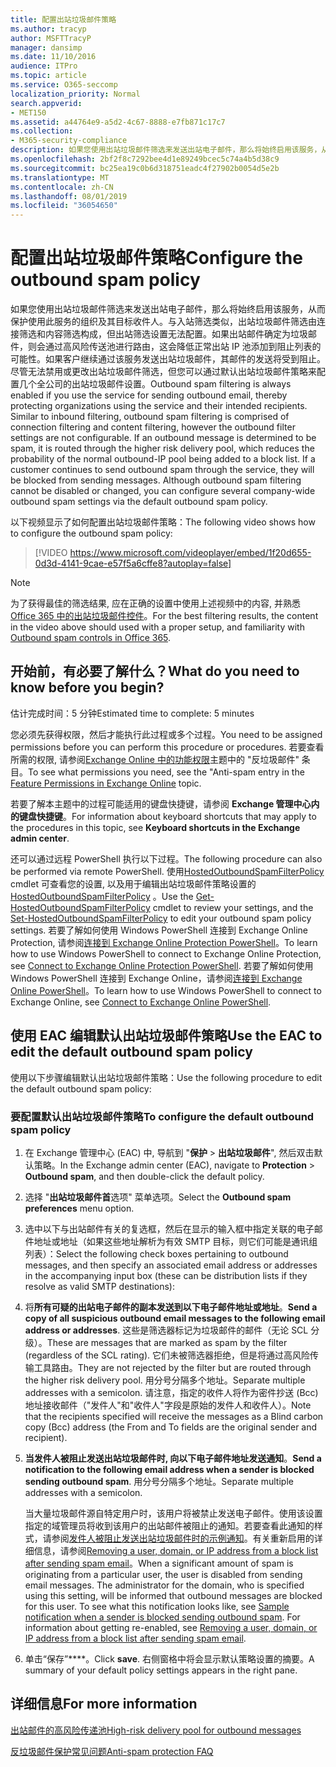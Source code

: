 ```yaml
---
title: 配置出站垃圾邮件策略
ms.author: tracyp
author: MSFTTracyP
manager: dansimp
ms.date: 11/10/2016
audience: ITPro
ms.topic: article
ms.service: O365-seccomp
localization_priority: Normal
search.appverid:
- MET150
ms.assetid: a44764e9-a5d2-4c67-8888-e7fb871c17c7
ms.collection:
- M365-security-compliance
description: 如果您使用出站垃圾邮件筛选来发送出站电子邮件，那么将始终启用该服务，从而保护使用此服务的组织及其目标收件人。
ms.openlocfilehash: 2bf2f8c7292bee4d1e89249bcec5c74a4b5d38c9
ms.sourcegitcommit: bc25ea19c0b6d318751eadc4f27902b0054d5e2b
ms.translationtype: MT
ms.contentlocale: zh-CN
ms.lasthandoff: 08/01/2019
ms.locfileid: "36054650"
---
```

# <a name="configure-the-outbound-spam-policy"></a><span data-ttu-id="bd01a-103">配置出站垃圾邮件策略</span><span class="sxs-lookup"><span data-stu-id="bd01a-103">Configure the outbound spam policy</span></span>

<span data-ttu-id="bd01a-p101">如果您使用出站垃圾邮件筛选来发送出站电子邮件，那么将始终启用该服务，从而保护使用此服务的组织及其目标收件人。与入站筛选类似，出站垃圾邮件筛选由连接筛选和内容筛选构成，但出站筛选设置无法配置。如果出站邮件确定为垃圾邮件，则会通过高风险传送池进行路由，这会降低正常出站 IP 池添加到阻止列表的可能性。如果客户继续通过该服务发送出站垃圾邮件，其邮件的发送将受到阻止。尽管无法禁用或更改出站垃圾邮件筛选，但您可以通过默认出站垃圾邮件策略来配置几个全公司的出站垃圾邮件设置。</span><span class="sxs-lookup"><span data-stu-id="bd01a-p101">Outbound spam filtering is always enabled if you use the service for sending outbound email, thereby protecting organizations using the service and their intended recipients. Similar to inbound filtering, outbound spam filtering is comprised of connection filtering and content filtering, however the outbound filter settings are not configurable. If an outbound message is determined to be spam, it is routed through the higher risk delivery pool, which reduces the probability of the normal outbound-IP pool being added to a block list. If a customer continues to send outbound spam through the service, they will be blocked from sending messages. Although outbound spam filtering cannot be disabled or changed, you can configure several company-wide outbound spam settings via the default outbound spam policy.</span></span> 
  
<span data-ttu-id="bd01a-109">以下视频显示了如何配置出站垃圾邮件策略：</span><span class="sxs-lookup"><span data-stu-id="bd01a-109">The following video shows how to configure the outbound spam policy:</span></span>
  
> [!VIDEO https://www.microsoft.com/videoplayer/embed/1f20d655-0d3d-4141-9cae-e57f5a6cffe8?autoplay=false]
  
> [!NOTE]
> <span data-ttu-id="bd01a-110">为了获得最佳的筛选结果, 应在正确的设置中使用上述视频中的内容, 并熟悉[Office 365 中的出站垃圾邮件控件](https://docs.microsoft.com/office365/securitycompliance/outbound-spam-controls)。</span><span class="sxs-lookup"><span data-stu-id="bd01a-110">For the best filtering results, the content in the video above should used with a proper setup, and familiarity with [Outbound spam controls in Office 365](https://docs.microsoft.com/office365/securitycompliance/outbound-spam-controls).</span></span>

## <a name="what-do-you-need-to-know-before-you-begin"></a><span data-ttu-id="bd01a-111">开始前，有必要了解什么？</span><span class="sxs-lookup"><span data-stu-id="bd01a-111">What do you need to know before you begin?</span></span>
<span data-ttu-id="bd01a-112"><a name="sectionSection0"> </a></span><span class="sxs-lookup"><span data-stu-id="bd01a-112"></span></span>

<span data-ttu-id="bd01a-113">估计完成时间：5 分钟</span><span class="sxs-lookup"><span data-stu-id="bd01a-113">Estimated time to complete: 5 minutes</span></span>
  
<span data-ttu-id="bd01a-114">您必须先获得权限，然后才能执行此过程或多个过程。</span><span class="sxs-lookup"><span data-stu-id="bd01a-114">You need to be assigned permissions before you can perform this procedure or procedures.</span></span> <span data-ttu-id="bd01a-115">若要查看所需的权限, 请参阅[Exchange Online 中的功能权限](http://technet.microsoft.com/library/15073ce1-0917-403b-8839-02a2ebc96e16.aspx)主题中的 "反垃圾邮件" 条目。</span><span class="sxs-lookup"><span data-stu-id="bd01a-115">To see what permissions you need, see the "Anti-spam entry in the [Feature Permissions in Exchange Online](http://technet.microsoft.com/library/15073ce1-0917-403b-8839-02a2ebc96e16.aspx) topic.</span></span> 
  
<span data-ttu-id="bd01a-116">若要了解本主题中的过程可能适用的键盘快捷键，请参阅 **Exchange 管理中心内的键盘快捷键**。</span><span class="sxs-lookup"><span data-stu-id="bd01a-116">For information about keyboard shortcuts that may apply to the procedures in this topic, see **Keyboard shortcuts in the Exchange admin center**.</span></span>
  
<span data-ttu-id="bd01a-117">还可以通过远程 PowerShell 执行以下过程。</span><span class="sxs-lookup"><span data-stu-id="bd01a-117">The following procedure can also be performed via remote PowerShell.</span></span> <span data-ttu-id="bd01a-118">使用[HostedOutboundSpamFilterPolicy](http://technet.microsoft.com/library/8f15c83c-c10a-4d9d-b135-35321430bdc2.aspx) cmdlet 可查看您的设置, 以及用于编辑出站垃圾邮件策略设置的[HostedOutboundSpamFilterPolicy](http://technet.microsoft.com/library/665d1b04-d4b5-4a0e-811a-4e37096ccbfd.aspx) 。</span><span class="sxs-lookup"><span data-stu-id="bd01a-118">Use the [Get-HostedOutboundSpamFilterPolicy](http://technet.microsoft.com/library/8f15c83c-c10a-4d9d-b135-35321430bdc2.aspx) cmdlet to review your settings, and the [Set-HostedOutboundSpamFilterPolicy](http://technet.microsoft.com/library/665d1b04-d4b5-4a0e-811a-4e37096ccbfd.aspx) to edit your outbound spam policy settings.</span></span> <span data-ttu-id="bd01a-119">若要了解如何使用 Windows PowerShell 连接到 Exchange Online Protection, 请参阅[连接到 Exchange Online Protection PowerShell](https://go.microsoft.com/fwlink/p/?linkid=627290)。</span><span class="sxs-lookup"><span data-stu-id="bd01a-119">To learn how to use Windows PowerShell to connect to Exchange Online Protection, see [Connect to Exchange Online Protection PowerShell](https://go.microsoft.com/fwlink/p/?linkid=627290).</span></span> <span data-ttu-id="bd01a-120">若要了解如何使用 Windows PowerShell 连接到 Exchange Online，请参阅[连接到 Exchange Online PowerShell](https://go.microsoft.com/fwlink/p/?linkid=396554)。</span><span class="sxs-lookup"><span data-stu-id="bd01a-120">To learn how to use Windows PowerShell to connect to Exchange Online, see [Connect to Exchange Online PowerShell](https://go.microsoft.com/fwlink/p/?linkid=396554).</span></span>
  
## <a name="use-the-eac-to-edit-the-default-outbound-spam-policy"></a><span data-ttu-id="bd01a-121">使用 EAC 编辑默认出站垃圾邮件策略</span><span class="sxs-lookup"><span data-stu-id="bd01a-121">Use the EAC to edit the default outbound spam policy</span></span>
<span data-ttu-id="bd01a-122"><a name="sectionSection1"> </a></span><span class="sxs-lookup"><span data-stu-id="bd01a-122"></span></span>

<span data-ttu-id="bd01a-123">使用以下步骤编辑默认出站垃圾邮件策略：</span><span class="sxs-lookup"><span data-stu-id="bd01a-123">Use the following procedure to edit the default outbound spam policy:</span></span>
  
### <a name="to-configure-the-default-outbound-spam-policy"></a><span data-ttu-id="bd01a-124">要配置默认出站垃圾邮件策略</span><span class="sxs-lookup"><span data-stu-id="bd01a-124">To configure the default outbound spam policy</span></span>

1. <span data-ttu-id="bd01a-125">在 Exchange 管理中心 (EAC) 中, 导航到 "**保护** \> **出站垃圾邮件**", 然后双击默认策略。</span><span class="sxs-lookup"><span data-stu-id="bd01a-125">In the Exchange admin center (EAC), navigate to **Protection** \> **Outbound spam**, and then double-click the default policy.</span></span>
    
2. <span data-ttu-id="bd01a-126">选择 "**出站垃圾邮件首**选项" 菜单选项。</span><span class="sxs-lookup"><span data-stu-id="bd01a-126">Select the **Outbound spam preferences** menu option.</span></span> 
    
3. <span data-ttu-id="bd01a-127">选中以下与出站邮件有关的复选框，然后在显示的输入框中指定关联的电子邮件地址或地址（如果这些地址解析为有效 SMTP 目标，则它们可能是通讯组列表）：</span><span class="sxs-lookup"><span data-stu-id="bd01a-127">Select the following check boxes pertaining to outbound messages, and then specify an associated email address or addresses in the accompanying input box (these can be distribution lists if they resolve as valid SMTP destinations):</span></span>
    
1. <span data-ttu-id="bd01a-128">将**所有可疑的出站电子邮件的副本发送到以下电子邮件地址或地址**。</span><span class="sxs-lookup"><span data-stu-id="bd01a-128">**Send a copy of all suspicious outbound email messages to the following email address or addresses**.</span></span> <span data-ttu-id="bd01a-129">这些是筛选器标记为垃圾邮件的邮件（无论 SCL 分级）。</span><span class="sxs-lookup"><span data-stu-id="bd01a-129">These are messages that are marked as spam by the filter (regardless of the SCL rating).</span></span> <span data-ttu-id="bd01a-130">它们未被筛选器拒绝，但是将通过高风险传输工具路由。</span><span class="sxs-lookup"><span data-stu-id="bd01a-130">They are not rejected by the filter but are routed through the higher risk delivery pool.</span></span> <span data-ttu-id="bd01a-131">用分号分隔多个地址。</span><span class="sxs-lookup"><span data-stu-id="bd01a-131">Separate multiple addresses with a semicolon.</span></span> <span data-ttu-id="bd01a-132">请注意，指定的收件人将作为密件抄送 (Bcc) 地址接收邮件（"发件人"和"收件人"字段是原始的发件人和收件人）。</span><span class="sxs-lookup"><span data-stu-id="bd01a-132">Note that the recipients specified will receive the messages as a Blind carbon copy (Bcc) address (the From and To fields are the original sender and recipient).</span></span>
    
2. <span data-ttu-id="bd01a-133">**当发件人被阻止发送出站垃圾邮件时, 向以下电子邮件地址发送通知**。</span><span class="sxs-lookup"><span data-stu-id="bd01a-133">**Send a notification to the following email address when a sender is blocked sending outbound spam**.</span></span> <span data-ttu-id="bd01a-134">用分号分隔多个地址。</span><span class="sxs-lookup"><span data-stu-id="bd01a-134">Separate multiple addresses with a semicolon.</span></span>
    
    <span data-ttu-id="bd01a-p106">当大量垃圾邮件源自特定用户时，该用户将被禁止发送电子邮件。使用该设置指定的域管理员将收到该用户的出站邮件被阻止的通知。若要查看此通知的样式，请参阅[发件人被阻止发送出站垃圾邮件时的示例通知](sample-notification-when-a-sender-is-blocked-sending-outbound-spam.md)。有关重新启用的详细信息，请参阅[Removing a user, domain, or IP address from a block list after sending spam email](http://technet.microsoft.com/library/712cfcc1-31e8-4e51-8561-b64258a8f1e5.aspx)。</span><span class="sxs-lookup"><span data-stu-id="bd01a-p106">When a significant amount of spam is originating from a particular user, the user is disabled from sending email messages. The administrator for the domain, who is specified using this setting, will be informed that outbound messages are blocked for this user. To see what this notification looks like, see [Sample notification when a sender is blocked sending outbound spam](sample-notification-when-a-sender-is-blocked-sending-outbound-spam.md). For information about getting re-enabled, see [Removing a user, domain, or IP address from a block list after sending spam email](http://technet.microsoft.com/library/712cfcc1-31e8-4e51-8561-b64258a8f1e5.aspx).</span></span>
    
4. <span data-ttu-id="bd01a-139">单击“保存”\*\*\*\*。</span><span class="sxs-lookup"><span data-stu-id="bd01a-139">Click **save**.</span></span> <span data-ttu-id="bd01a-140">右侧窗格中将会显示默认策略设置的摘要。</span><span class="sxs-lookup"><span data-stu-id="bd01a-140">A summary of your default policy settings appears in the right pane.</span></span>
    
## <a name="for-more-information"></a><span data-ttu-id="bd01a-141">详细信息</span><span class="sxs-lookup"><span data-stu-id="bd01a-141">For more information</span></span>
<span data-ttu-id="bd01a-142"><a name="sectionSection2"> </a></span><span class="sxs-lookup"><span data-stu-id="bd01a-142"></span></span>

[<span data-ttu-id="bd01a-143">出站邮件的高风险传递池</span><span class="sxs-lookup"><span data-stu-id="bd01a-143">High-risk delivery pool for outbound messages</span></span>](high-risk-delivery-pool-for-outbound-messages.md)
  
[<span data-ttu-id="bd01a-144">反垃圾邮件保护常见问题</span><span class="sxs-lookup"><span data-stu-id="bd01a-144">Anti-spam protection FAQ</span></span>](anti-spam-protection-faq.md)
  

